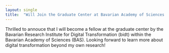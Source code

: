 ```yaml
---
layout: single
title:  "Will Join the Graduate Center at Bavarian Academy of Sciences :classical_building: "
---
```




Thrilled to annouce that I will become a fellow at the graduate center by the Bavarian Research Institute for Digital Transformation (bidt) within the Bavarian Academy of Sciences (BAS). Looking forward to learn more about digital transformation beyond my own research!